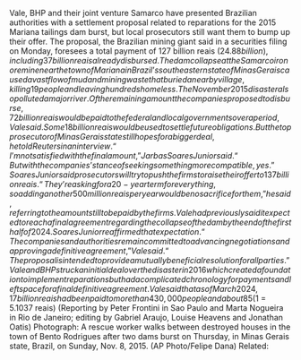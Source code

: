 Vale, BHP and their joint venture Samarco have presented Brazilian authorities with a settlement proposal related to reparations for the 2015 Mariana tailings dam burst, but local prosecutors still want them to bump up their offer.
The proposal, the Brazilian mining giant said in a securities filing on Monday, foresees a total payment of 127 billion reais ($24.88 billion), including 37 billion reais already disbursed.
The dam collapse at the Samarco iron ore mine near the town of Mariana in Brazil’s southeastern state of Minas Gerais caused a vast flow of mud and mining waste that buried a nearby village, killing19 people and leaving hundreds homeless.
The November 2015 disaster also polluted a major river.
Of the remaining amount the companies proposed to disburse, 72 billion reais would be paid to the federal and local governments over a period, Vale said. Some 18 billion reais would be used to settle future obligations.
But the top prosecutor of Minas Gerais state still hopes for a bigger deal, he told Reuters in an interview.
“I’m not satisfied with the final amount,” Jarbas Soares Junior said. “But with the companies’ stance of seeking something more compatible, yes.”
Soares Junior said prosecutors will try to push the firms to raise their offer to 137 billion reais.
“They’re asking for a 20-year term for everything, so adding another 500 million reais per year would be no sacrifice for them,” he said, referring to the amount still to be paid by the firms.
Vale had previously said it expected to reach a final agreement regarding the collapse of the dam by the end of the first half of 2024. Soares Junior reaffirmed that expectation.
“The companies and authorities remain committed to advancing negotiations and approving a definitive agreement,” Vale said. “The proposal is intended to provide a mutually beneficial resolution for all parties.”
Vale and BHP struck an initial deal over the disaster in 2016 which created a foundation to implement reparations but had a complicated chronology for payments and left space for a final definitive agreement.
Vale said that as of March 2024, 17 billion reais had been paid to more than 430,000 people and about 85% of the resettlement cases for the communities affected had been completed.
($1 = 5.1037 reais)
(Reporting by Peter Frontini in Sao Paulo and Marta Nogueira in Rio de Janeiro; editing by Gabriel Araujo, Louise Heavens and Jonathan Oatis)
Photograph: A rescue worker walks between destroyed houses in the town of Bento Rodrigues after two dams burst on Thursday, in Minas Gerais state, Brazil, on Sunday, Nov. 8, 2015. (AP Photo/Felipe Dana)
Related: